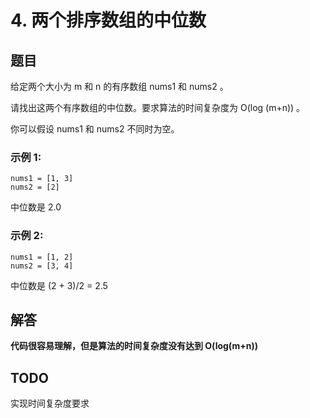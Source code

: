 # 4. 两个排序数组的中位数

## 题目

给定两个大小为 m 和 n 的有序数组 nums1 和 nums2 。

请找出这两个有序数组的中位数。要求算法的时间复杂度为 O(log (m+n)) 。

你可以假设 nums1 和 nums2 不同时为空。

### 示例 1:

```
nums1 = [1, 3]
nums2 = [2]
```

中位数是 2.0


### 示例 2:

```
nums1 = [1, 2]
nums2 = [3, 4]
```

中位数是 (2 + 3)/2 = 2.5

## 解答

**代码很容易理解，但是算法的时间复杂度没有达到 O(log(m+n))**

## TODO

实现时间复杂度要求
